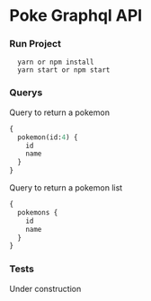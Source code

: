 # Poke Graphql API

### Run Project

```
  yarn or npm install
  yarn start or npm start

```
### Querys

Query to return a pokemon
```graphql
{
  pokemon(id:4) {
    id
    name
  }
}
```

Query to return a pokemon list
```graphql
{
  pokemons {
    id
    name
  }
}
```
### Tests 
Under construction